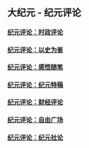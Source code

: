## 大纪元 - 纪元评论

#### [纪元评论：时政评论](indexes/nsc1025/README.md?09080330)
#### [纪元评论：以史为鉴](indexes/nsc1028/README.md?09080330)
#### [纪元评论：感悟随笔](indexes/nsc1035/README.md?09080330)
#### [纪元评论：纪元特稿](indexes/nsc424/README.md?09080330)
#### [纪元评论：财经评论](indexes/nsc1026/README.md?09080330)
#### [纪元评论：自由广场](indexes/nsc993/README.md?09080330)
#### [纪元评论：纪元社论](indexes/nsc422/README.md?09080330)
